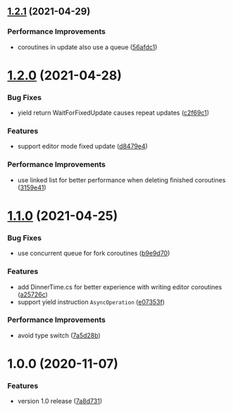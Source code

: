 ## [1.2.1](https://github.com/SUSTech-CANStudio/DinnerCoroutine/compare/v1.2.0...v1.2.1) (2021-04-29)


### Performance Improvements

* coroutines in update also use a queue ([56afdc1](https://github.com/SUSTech-CANStudio/DinnerCoroutine/commit/56afdc146be6214d0c04e2579b29d22c626b5730))

# [1.2.0](https://github.com/SUSTech-CANStudio/DinnerCoroutine/compare/v1.1.0...v1.2.0) (2021-04-28)


### Bug Fixes

* yield return WaitForFixedUpdate causes repeat updates ([c2f69c1](https://github.com/SUSTech-CANStudio/DinnerCoroutine/commit/c2f69c1fcc1300cd7fc79dc7368a87eacc329188))


### Features

* support editor mode fixed update ([d8479e4](https://github.com/SUSTech-CANStudio/DinnerCoroutine/commit/d8479e479e9358c0dc549360c405f70e9546f6fc))


### Performance Improvements

* use linked list for better performance when deleting finished coroutines ([3159e41](https://github.com/SUSTech-CANStudio/DinnerCoroutine/commit/3159e41181d8c90daf0f519386d2f1a7ea19d95a))

# [1.1.0](https://github.com/SUSTech-CANStudio/DinnerCoroutine/compare/v1.0.0...v1.1.0) (2021-04-25)


### Bug Fixes

* use concurrent queue for fork coroutines ([b9e9d70](https://github.com/SUSTech-CANStudio/DinnerCoroutine/commit/b9e9d708294c00360845238c16c8a52dcbe2a46f))


### Features

* add DinnerTime.cs for better experience with writing editor coroutines ([a25726c](https://github.com/SUSTech-CANStudio/DinnerCoroutine/commit/a25726cd782e6738a34620db366ffde83a7571be))
* support yield instruction `AsyncOperation` ([e07353f](https://github.com/SUSTech-CANStudio/DinnerCoroutine/commit/e07353f87f67a829a02846b4dd780c09c7c9894a))


### Performance Improvements

* avoid type switch ([7a5d28b](https://github.com/SUSTech-CANStudio/DinnerCoroutine/commit/7a5d28b3d88603078deb935bef568c88df44a5e3))

# 1.0.0 (2020-11-07)


### Features

* version 1.0 release ([7a8d731](https://github.com/SUSTech-CANStudio/DinnerCoroutine/commit/7a8d731bca2f7127b14709c927be386cff432419))
